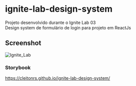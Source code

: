# ignite-lab-design-system
Projeto desenvolvido durante o Ignite Lab 03 <br>
Design system de formulário de login para projeto em ReactJs

## Screenshot

![Ignite_Lab](https://user-images.githubusercontent.com/62728037/201094458-0d809c8e-b325-456e-97f7-cc9d0bc1f0bc.png)


### Storybook

https://cleitonrs.github.io/ignite-lab-design-system/
